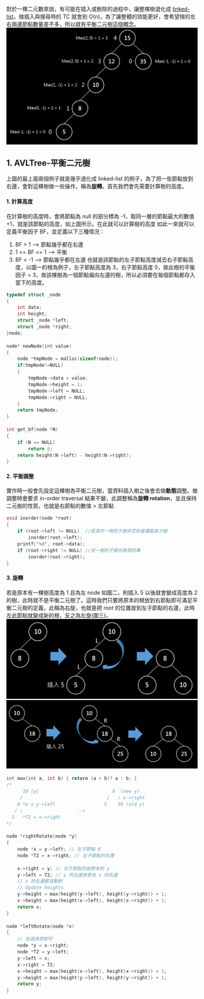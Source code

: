 對於一棵二元數來說，有可能在插入或刪除的過程中，讓整棵樹退化成 [linked-list](https://github.com/JrPhy/DS-AL/blob/master/List_and_Tree/LinkedList-%E5%96%AE%E5%90%91%E9%80%A3%E7%B5%90.md)，做插入與搜尋時的 TC 就會到 O(n)，為了讓整體的效能更好，會希望根的左右兩邊節點數量差不多，所以就有平衡二元樹這個概念。
![圖一Bad Tree](https://github.com/JrPhy/DS-AL/blob/master/pic/bad_tree.jpg)

## 1. AVLTree-平衡二元樹
上圖的最上面兩個例子就是幾乎退化成 linked-list 的例子，為了把一些節點放到右邊，會對這棵樹做一些操作，稱為**旋轉**。首先我們會先需要計算樹的高度。
#### 1. 計算高度
在計算樹的高度時，會將節點為 null 的部分標為 -1，取同一層的節點最大的數值 +1，就是該節點的高度，如上圖所示。在此就可以計算樹的高度
如此一來就可以定義平衡因子 BF，並定義以下三種情況：
1. BF > 1 --> 節點幾乎都在右邊
2. 1 <= BF <= 1 --> 平衡
3. BF < -1 --> 節點幾乎都在左邊
也就是該節點的左子節點高度減去右子節點高度，以圖一的根為例子，左子節點高度為 3，右子節點高度 0，故此樹的平衡因子 = 3，故該棵樹為一個節點偏向左邊的樹，所以必須要在每個節點都存入當下的高度。
```C
typedef struct _node
{
    int data;
    int height;
    struct _node *left;
    struct _node *right;
}node;

node* newNode(int value)
{
    node *tmpNode = malloc(sizeof(node));
    if(tmpNode!=NULL) 
    {
        tmpNode->data = value;
        tmpNode->height = 1;
        tmpNode->left = NULL;
        tmpNode->right = NULL;
    }
    return tmpNode;
}

int get_bf(node *N)  
{  
    if (N == NULL)  
        return 0;  
    return height(N->left) - height(N->right);  
}  
```
#### 2. 平衡調整
實作時一般會先設定這棵樹為平衡二元樹，當資料插入樹之後會去做**動態**調整。做調整時會要求 in-order traversal 結果不變，此調整稱為**旋轉 rotation**，並且保持二元樹的性質，也就是右節點的數值 > 左節點
```C
void inorder(node *root) 
{
    if (root->left != NULL)  //若其中一側的子樹非空則會讀取其子樹
        inorder(root->left);
    printf("%d", root->data);
    if (root->right != NULL) //另一側的子樹也做相同事
        inorder(root->right);
}
```
#### 3. 旋轉
若是原本有一棵樹高度為 1 且為左 node 如圖二，則插入 5 以後就會變成高度為 2 的樹，此時就不是平衡二元樹了。這時我們只要將原本的根放到右節點即可滿足平衡二元樹的定義，此稱為右旋，也就是把 root 的位置放到左子節點的右邊，此時左此節點就變成新的根，反之為左旋(圖三)。
![右旋](https://github.com/JrPhy/DS-AL/blob/master/pic/TREE_right_rotation.jpg)
![左旋](https://github.com/JrPhy/DS-AL/blob/master/pic/TREE_left_rotation.jpg)
```C
int max(int a, int b) { return (a > b)? a : b; } 
/*
      10 (y)                           8  (new y)
     /                               /   \ x->right
    8 *x = y->left                  5    10 (old y)
   / \                    -->
  5   *T2 = x->right
*/

node *rightRotate(node *y) 
{ 
    node *x = y->left; // 左子節點 8
    node *T2 = x->right; // 左子節點的右邊
  
    x->right = y; // 左子節點的放原本的 y
    y->left = T2; // y 的左邊放原本 x 的右邊
    // x 的左邊都沒動到
    // Update heights 
    y->height = max(height(y->left), height(y->right)) + 1; 
    x->height = max(height(x->left), height(x->right)) + 1; 
    return x; 
}
 
node *leftRotate(node *x)  
{
    // 反過來想即可
    node *y = x->right;  
    node *T2 = y->left;  
    y->left = x;  
    x->right = T2;  
    x->height = max(height(x->left), height(x->right)) + 1;
    y->height = max(height(y->left), height(y->right)) + 1;
    return y;  
}  
```
